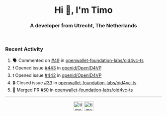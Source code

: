 <h1 align="center">Hi 👋, I'm Timo</h1>
<h3 align="center">A developer from Utrecht, The Netherlands</h3>
<br/>
<!-- https://github.com/rahuldkjain/github-profile-readme-generator --!>

<!--  <p align="left"><img src="https://github-readme-stats.vercel.app/api?username=timoglastra&show_icons=true&count_private=true&" alt="timoglastra" /></p> --!>

<!--
Github language stats
<p align="left"><img src="https://github-readme-stats.vercel.app/api/top-langs/?username=timoglastra&layout=compact" alt="timoglastra" /><p>
-->

<!-- Codestats language stats -->
<!-- <p align="left"><img src="https://codestats-readme.vercel.app/api/top-langs/?username=timoglastra&layout=compact&language_count=12" alt="timoglastra" /><p>    --!>
  
<h3>Recent Activity</h3>

<!--START_SECTION:activity-->
1. 🗣 Commented on [#49](https://github.com/openwallet-foundation-labs/oid4vc-ts/issues/49#issuecomment-2697273925) in [openwallet-foundation-labs/oid4vc-ts](https://github.com/openwallet-foundation-labs/oid4vc-ts)
2. ❗ Opened issue [#443](https://github.com/openid/OpenID4VP/issues/443) in [openid/OpenID4VP](https://github.com/openid/OpenID4VP)
3. ❗ Opened issue [#442](https://github.com/openid/OpenID4VP/issues/442) in [openid/OpenID4VP](https://github.com/openid/OpenID4VP)
4. 🔒 Closed issue [#33](https://github.com/openwallet-foundation-labs/oid4vc-ts/issues/33) in [openwallet-foundation-labs/oid4vc-ts](https://github.com/openwallet-foundation-labs/oid4vc-ts)
5. 🎉 Merged PR [#50](https://github.com/openwallet-foundation-labs/oid4vc-ts/pull/50) in [openwallet-foundation-labs/oid4vc-ts](https://github.com/openwallet-foundation-labs/oid4vc-ts)
<!--END_SECTION:activity-->

---

<p align="center">
<a href="https://twitter.com/timoglastra" target="blank"><img align="center" src="https://cdn.jsdelivr.net/npm/simple-icons@3.0.1/icons/twitter.svg" alt="timoglastra" height="30" width="30" /></a>
<a href="https://linkedin.com/in/timoglastra" target="blank"><img align="center" src="https://cdn.jsdelivr.net/npm/simple-icons@3.0.1/icons/linkedin.svg" alt="timoglastra" height="30" width="30" /></a>
</p>



